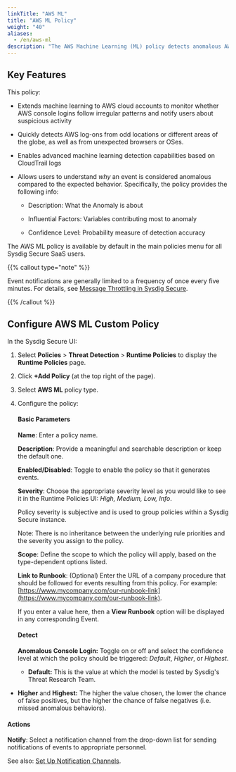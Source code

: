 ```yaml
---
linkTitle: "AWS ML"
title: "AWS ML Policy"
weight: "40"
aliases:
  - /en/aws-ml
description: "The AWS Machine Learning (ML) policy detects anomalous AWS Console login events in connected AWS cloud accounts."
---
```


## Key Features

This policy:

* Extends machine learning to AWS cloud accounts to monitor whether AWS console logins follow irregular patterns and notify users about suspicious activity

* Quickly detects AWS log-ons from odd locations or different areas of the globe, as well as from unexpected browsers or OSes.
* Enables advanced machine learning detection capabilities based on CloudTrail logs
* Allows users to understand _why_ an event is considered anomalous compared to the expected behavior. Specifically, the policy provides the following info:

  - Description: What the Anomaly is about 


  - Influential Factors: Variables contributing most to anomaly 


  - Confidence Level: Probability measure of detection accuracy

The AWS ML policy is available by default in the main policies menu for all Sysdig Secure SaaS users.

{{% callout type="note" %}}

Event notifications are generally limited to a frequency of once every five minutes. For details, see [Message Throttling in Sysdig Secure](/en/docs/administration/administration-settings/outbound-integrations/notifications-management/troubleshoot-notifications-channels/#message-throttling-in-sysdig-secure).

{{% /callout %}}

## Configure AWS ML Custom Policy

In the Sysdig Secure UI:

1. Select **Policies** > **Threat Detection** > **Runtime Policies** to display the **Runtime Policies** page.

2. Click **+Add Policy** (at the top right of the page).

3. Select **AWS ML** policy type.

4. Configure the policy:

   #### Basic Parameters

   **Name**: Enter a policy name.

   **Description**: Provide a meaningful and searchable description or keep the default one.

   **Enabled/Disabled**: Toggle to enable the policy so that it generates events.

   **Severity**: Choose the appropriate severity level as you would like to see it in the Runtime Policies UI: 
 *High, Medium, Low, Info*.
   
   Policy severity is subjective and is used to group policies within a Sysdig Secure instance.

   Note: There is no inheritance between the underlying rule priorities and the severity you assign to the policy.

   **Scope**: Define the scope to which the policy will apply, based on the type-dependent options listed.

   **Link to Runbook**: (Optional) Enter the URL of a company procedure that should be followed for events resulting from this policy. For example: [https://www.mycompany.com/our-runbook-link](https://www.mycompany.com/our-runbook-link).

   If you enter a value here, then a **View Runbook** option will be displayed in any corresponding Event.

   #### Detect

   **Anomalous Console Login:** Toggle on or off and select the confidence level at which the policy should be triggered: *Default*, *Higher*, or *Highest*. 
   
   * **Default:** This is the value at which the model is tested by Sysdig's Threat Research Team.
* **Higher** and **Highest:** The higher the value chosen, the lower the chance of false positives, but the higher the chance of false negatives (i.e. missed anomalous behaviors).
#### Actions

**Notify**: Select a notification channel from the drop-down list for sending notifications of events to appropriate personnel.

See also: [Set Up Notification Channels](/en/set-up-notifications).


